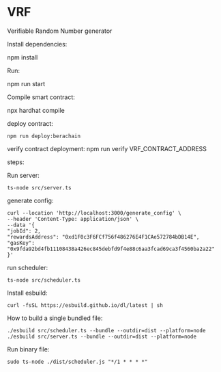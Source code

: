 # VRF
Verifiable Random Number generator

Install dependencies:

npm install 

Run:

npm run start

Compile smart contract:

npx hardhat compile

deploy contract:

`npm run deploy:berachain`

verify contract deployment:
npm run verify VRF_CONTRACT_ADDRESS

steps:

Run server:

    ts-node src/server.ts 

generate config:

    curl --location 'http://localhost:3000/generate_config' \
    --header 'Content-Type: application/json' \
    --data '{
    "jobId": 2,
    "rewardsAddress": "0xd1F0c3F6FCf756f486276E4F1CAe572784bDB14E",
    "gasKey": "0x9fda92bd4fb11108438a426ec845debfd9f4e88c6aa3fcad69ca3f4560ba2a22"
    }'

run scheduler:
    
    ts-node src/scheduler.ts

Install esbuild:

    curl -fsSL https://esbuild.github.io/dl/latest | sh     

How to build a single bundled file:

    ./esbuild src/scheduler.ts --bundle --outdir=dist --platform=node
    ./esbuild src/server.ts --bundle --outdir=dist --platform=node

Run binary file:

    sudo ts-node ./dist/scheduler.js "*/1 * * * *"                    
